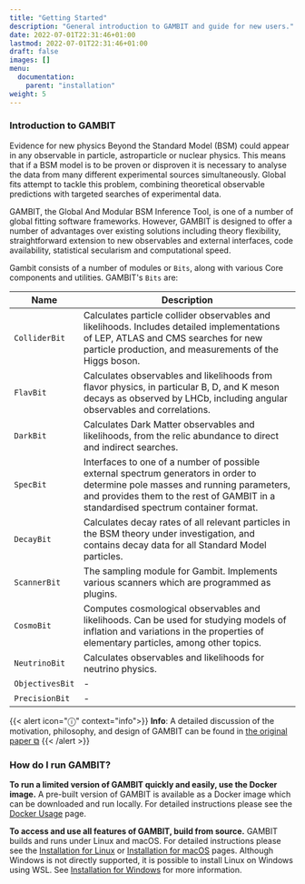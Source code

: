 ```yaml
---
title: "Getting Started"
description: "General introduction to GAMBIT and guide for new users."
date: 2022-07-01T22:31:46+01:00
lastmod: 2022-07-01T22:31:46+01:00
draft: false
images: []
menu:
  documentation:
    parent: "installation"
weight: 5
---
```


### Introduction to GAMBIT

Evidence for new physics Beyond the Standard Model (BSM) could appear in any observable in particle, astroparticle or nuclear physics. This means that if a BSM model is to be proven or disproven it is necessary to analyse the data from many different experimental sources simultaneously. Global fits attempt to tackle this problem, combining theoretical observable predictions with targeted searches of experimental data.

GAMBIT, the Global And Modular BSM Inference Tool, is one of a number of global fitting software frameworks. However, GAMBIT is designed to offer a number of advantages over existing solutions including theory flexibility, straightforward extension to new observables and external interfaces, code availability, statistical secularism and computational speed.

Gambit consists of a number of 
modules or `Bits`, along with various Core components and utilities. GAMBIT's `Bits` are:

| Name | Description |
| --- | --- |
| `ColliderBit` | Calculates particle collider observables and likelihoods. Includes detailed implementations of LEP, ATLAS and CMS searches for new particle production, and measurements of the Higgs boson. |
| `FlavBit` | Calculates observables and likelihoods from flavor physics, in particular B, D, and K meson decays as observed by LHCb, including angular observables and correlations. |
| `DarkBit` | Calculates Dark Matter observables and likelihoods, from the relic abundance to direct and indirect searches. |
| `SpecBit` | Interfaces to one of a number of possible external spectrum generators in order to determine pole masses and running parameters, and provides them to the rest of GAMBIT in a standardised spectrum container format. |
| `DecayBit` | Calculates decay rates of all relevant particles in the BSM theory under investigation, and contains decay data for all Standard Model particles. |
| `ScannerBit` | The sampling module for Gambit. Implements various scanners which are programmed as plugins. |
| `CosmoBit` | Computes cosmological observables and likelihoods. Can be used for studying models of inflation and variations in the properties of elementary particles, among other topics. |
| `NeutrinoBit` | Calculates observables and likelihoods for neutrino physics. |
| `ObjectivesBit` | - |
| `PrecisionBit` | - |

{{< alert icon="ⓘ" context="info">}}
**Info**: A detailed discussion of the motivation, philosophy, and design of GAMBIT can be found in [the original paper ⧉](https://arxiv.org/abs/1705.07908)
{{< /alert >}}

### How do I run GAMBIT?

**To run a limited version of GAMBIT quickly and easily, use the Docker image.** A pre-built version of GAMBIT is available as a Docker image which can be downloaded and run locally. For detailed instructions please see the [Docker Usage](/documentation/installation/docker_usage/) page.

**To access and use all features of GAMBIT, build from source.** GAMBIT builds and runs under Linux and macOS. For detailed instructions please see the [Installation for Linux](/documentation/installation/installation_for_linux/) or [Installation for macOS](/documentation/installation/installation_for_macos/) pages. Although Windows is not directly supported, it is possible to install Linux on Windows using WSL. See [Installation for Windows](/documentation/installation/installation_for_windows/) for more information.